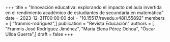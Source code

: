 +++
title = "Innovación educativa: explorando el impacto del aula invertida en el rendimiento académico de estudiantes de secundaria en matemática"
date = 2023-12-31T00:00:00
doi = "10.15517/revedu.v48i1.55892"
members = [ "franmis-rodriguez",]
publication = "Revista Educación"
authors = [ "Franmis José Rodríguez Jiménez", "Maria Elena Pérez Ochoa", "Óscar Ulloa Guerra",]
draft = false
+++


